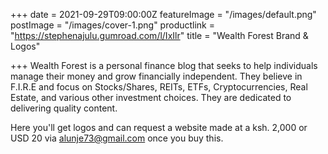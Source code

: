 +++
date = 2021-09-29T09:00:00Z
featureImage = "/images/default.png"
postImage = "/images/cover-1.png"
productlink = "https://stephenajulu.gumroad.com/l/IxIlr"
title = "Wealth Forest Brand & Logos"

+++
Wealth Forest is a personal finance blog that seeks to help individuals manage their money and grow financially independent. They believe in F.I.R.E and focus on Stocks/Shares, REITs, ETFs, Cryptocurrencies, Real Estate, and various other investment choices. They are dedicated to delivering quality content.

Here you'll get logos and can request a website made at a ksh. 2,000 or USD 20 via alunje73@gmail.com once you buy this.